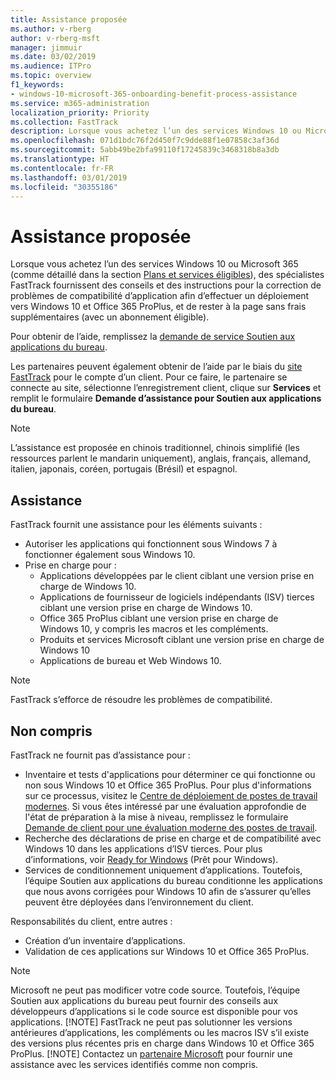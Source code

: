 ```yaml
---
title: Assistance proposée
ms.author: v-rberg
author: v-rberg-msft
manager: jimmuir
ms.date: 03/02/2019
ms.audience: ITPro
ms.topic: overview
f1_keywords:
- windows-10-microsoft-365-onboarding-benefit-process-assistance
ms.service: m365-administration
localization_priority: Priority
ms.collection: FastTrack
description: Lorsque vous achetez l’un des services Windows 10 ou Microsoft 365, des spécialistes FastTrack fournissent des conseils et des instructions pour la correction de problèmes afin d’effectuer un déploiement vers Windows 10 et Office 365 ProPlus et de rester à la page sans frais supplémentaires (avec un abonnement éligible).
ms.openlocfilehash: 071d1bdc76f2d450f7c9dde88f1e07858c3af36d
ms.sourcegitcommit: 5abb49be2bfa99110f17245839c3468318b8a3db
ms.translationtype: HT
ms.contentlocale: fr-FR
ms.lasthandoff: 03/01/2019
ms.locfileid: "30355186"
---
```

# <a name="assistance-offered"></a>Assistance proposée  

Lorsque vous achetez l’un des services Windows 10 ou Microsoft 365 (comme détaillé dans la section [Plans et services éligibles](M365-eligible-services-and-plans.md)), des spécialistes FastTrack fournissent des conseils et des instructions pour la correction de problèmes de compatibilité d’application afin d’effectuer un déploiement vers Windows 10 et Office 365 ProPlus, et de rester à la page sans frais supplémentaires (avec un abonnement éligible).

Pour obtenir de l’aide, remplissez la [demande de service Soutien aux applications du bureau](https://go.microsoft.com/fwlink/?linkid=2022721).

Les partenaires peuvent également obtenir de l’aide par le biais du [site FastTrack](https://go.microsoft.com/fwlink/?linkid=780698) pour le compte d’un client. Pour ce faire, le partenaire se connecte au site, sélectionne l’enregistrement client, clique sur **Services** et remplit le formulaire **Demande d’assistance pour Soutien aux applications du bureau**.

> [!NOTE]
> L’assistance est proposée en chinois traditionnel, chinois simplifié (les ressources parlent le mandarin uniquement), anglais, français, allemand, italien, japonais, coréen, portugais (Brésil) et espagnol. 

## <a name="assistance"></a>Assistance

FastTrack fournit une assistance pour les éléments suivants :
- Autoriser les applications qui fonctionnent sous Windows 7 à fonctionner également sous Windows 10.
- Prise en charge pour :
    - Applications développées par le client ciblant une version prise en charge de Windows 10.
    - Applications de fournisseur de logiciels indépendants (ISV) tierces ciblant une version prise en charge de Windows 10.
    - Office 365 ProPlus ciblant une version prise en charge de Windows 10, y compris les macros et les compléments.
    - Produits et services Microsoft ciblant une version prise en charge de Windows 10
    - Applications de bureau et Web Windows 10.
> [!NOTE]
> FastTrack s’efforce de résoudre les problèmes de compatibilité. 

## <a name="out-of-scope"></a>Non compris

FastTrack ne fournit pas d’assistance pour :
- Inventaire et tests d'applications pour déterminer ce qui fonctionne ou non sous Windows 10 et Office 365 ProPlus. Pour plus d'informations sur ce processus, visitez le [Centre de déploiement de postes de travail modernes](https://go.microsoft.com/fwlink/?linkid=2080140). Si vous êtes intéressé par une évaluation approfondie de l'état de préparation à la mise à niveau, remplissez le formulaire [Demande de client pour une évaluation moderne des postes de travail](https://go.microsoft.com/fwlink/?linkid=2053818).
- Recherche des déclarations de prise en charge et de compatibilité avec Windows 10 dans les applications d’ISV tierces. Pour plus d’informations, voir [Ready for Windows](https://go.microsoft.com/fwlink/?linkid=2054580) (Prêt pour Windows).
- Services de conditionnement uniquement d’applications. Toutefois, l’équipe Soutien aux applications du bureau conditionne les applications que nous avons corrigées pour Windows 10 afin de s’assurer qu’elles peuvent être déployées dans l’environnement du client.

Responsabilités du client, entre autres :
- Création d’un inventaire d’applications.
- Validation de ces applications sur Windows 10 et Office 365 ProPlus.
> [!NOTE]
> Microsoft ne peut pas modificer votre code source. Toutefois, l’équipe Soutien aux applications du bureau peut fournir des conseils aux développeurs d’applications si le code source est disponible pour vos applications. [!NOTE]
> FastTrack ne peut pas solutionner les versions antérieures d’applications, les compléments ou les macros ISV s’il existe des versions plus récentes pris en charge dans Windows 10 et Office 365 ProPlus. [!NOTE]
> Contactez un [partenaire Microsoft](https://go.microsoft.com/fwlink/?linkid=2080150) pour fournir une assistance avec les services identifiés comme non compris.
